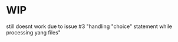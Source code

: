 # WIP 

still doesnt work due to issue #3 "handling "choice" statement while processing yang files"
